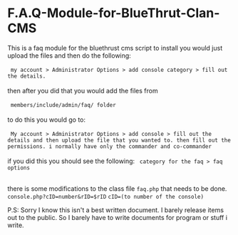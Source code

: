 # F.A.Q-Module-for-BlueThrut-Clan-CMS
<p> This is a faq module for the bluethrust cms script
    to install you would just upload the files and then do the following: <br/>
    <br/>
    <code> my account > Administrator Options > add console category > fill out the details. </code><br/>
    <br/>
    then after you did that you would add the files from <br/>
    <br/>
    <code> members/include/admin/faq/ folder </code><br/>
    <br/>
    to do this you would go to:<br/>
    <br/>
    <code> My account > Administrator Options > add console > fill out the details and then upload the file that you wanted to. then fill out the permissions. i normally have only the commander and co-commander </code><br/>
    <br/>
    if you did this you should see the following: <code> category for the faq > faq options </code><br>
    <br>
</p>
<p> there is some modifications to the class file <code>faq.php</code> that needs to be done. <code>console.php?cID=number&rID=$rID</code> <code>cID=(to number of the console)</code></p>
<p>P.S: Sorry I know this isn't a best written document. I barely release items out to the public. So I barely have to write documents for program or stuff i write.</p>
